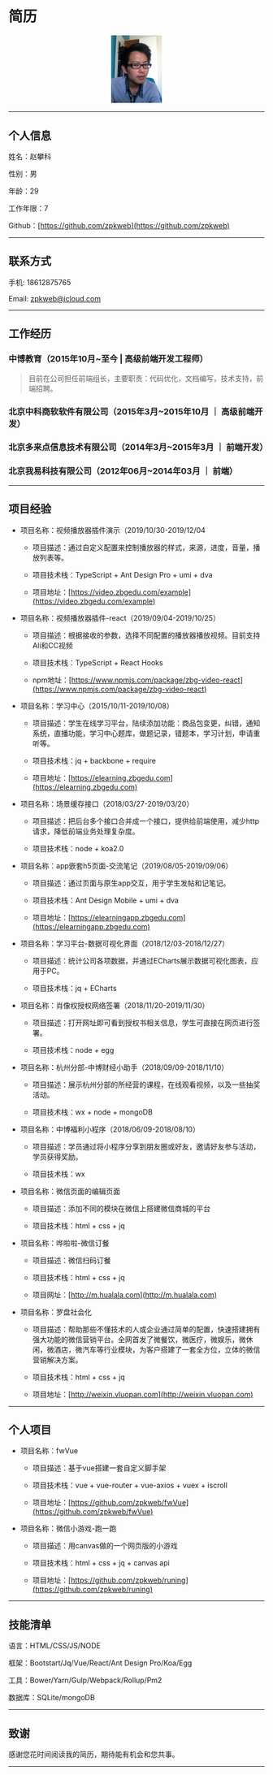 

# 简历

<p align="center">
  <a href="https://github.com/zpkweb">
    <img width="100" src="avatar.jpeg">
  </a>
</p>

___

## 个人信息

  姓名：赵攀科

  性别：男

  年龄：29

  工作年限：7

  Github：[https://github.com/zpkweb](https://github.com/zpkweb)

___

## 联系方式

  手机: 18612875765

  Email: zpkweb@icloud.com

___

## 工作经历

### 中博教育（2015年10月~至今 | 高级前端开发工程师）

> 目前在公司担任前端组长，主要职责：代码优化，文档编写，技术支持，前端招聘。

### 北京中科商软软件有限公司（2015年3月~2015年10月 ｜ 高级前端开发）

### 北京多来点信息技术有限公司（2014年3月~2015年3月 ｜ 前端开发）

### 北京我易科技有限公司（2012年06月~2014年03月 ｜ 前端）

___

## 项目经验

- 项目名称：视频播放器插件演示（2019/10/30-2019/12/04

  - 项目描述：通过自定义配置来控制播放器的样式，来源，进度，音量，播放列表等。

  - 项目技术栈：TypeScript + Ant Design Pro + umi + dva

  - 项目地址：[https://video.zbgedu.com/example](https://video.zbgedu.com/example)
  
- 项目名称：视频播放器插件-react（2019/09/04-2019/10/25）

  - 项目描述：根据接收的参数，选择不同配置的播放器播放视频。目前支持Ali和CC视频

  - 项目技术栈：TypeScript + React Hooks

  - npm地址：[https://www.npmjs.com/package/zbg-video-react](https://www.npmjs.com/package/zbg-video-react)
  
- 项目名称：学习中心（2015/10/11-2019/10/08）
  
  - 项目描述：学生在线学习平台，陆续添加功能：商品包变更，纠错，通知系统，直播功能，学习中心题库，做题记录，错题本，学习计划，申请重听等。
  
  - 项目技术栈：jq + backbone + require
  
  - 项目地址：[https://elearning.zbgedu.com](https://elearning.zbgedu.com)

- 项目名称：场景缓存接口（2018/03/27-2019/03/20）
  
  - 项目描述：把后台多个接口合并成一个接口，提供给前端使用，减少http请求，降低前端业务处理复杂度。
  
  - 项目技术栈：node + koa2.0

- 项目名称：app嵌套h5页面-交流笔记（2019/08/05-2019/09/06）

  - 项目描述：通过页面与原生app交互，用于学生发帖和记笔记。

  - 项目技术栈：Ant Design Mobile + umi + dva

  - 项目地址：[https://elearningapp.zbgedu.com](https://elearningapp.zbgedu.com)

- 项目名称：学习平台-数据可视化界面（2018/12/03-2018/12/27）

  - 项目描述：统计公司各项数据，并通过ECharts展示数据可视化图表，应用于PC。

  - 项目技术栈：jq + ECharts

- 项目名称：肖像权授权网络签署（2018/11/20-2019/11/30）

  - 项目描述：打开网址即可看到授权书相关信息，学生可直接在网页进行签署。

  - 项目技术栈：node + egg

- 项目名称：杭州分部-中博财经小助手（2018/09/09-2018/11/10）
  
  - 项目描述：展示杭州分部的所经营的课程，在线观看视频，以及一些抽奖活动。
  
  - 项目技术栈：wx + node + mongoDB

- 项目名称：中博福利小程序（2018/06/09-2018/08/10）
  
  - 项目描述：学员通过将小程序分享到朋友圈或好友，邀请好友参与活动，学员获得奖励。
  
  - 项目技术栈：wx
  
- 项目名称：微信页面的编辑页面

  - 项目描述：添加不同的模块在微信上搭建微信商城的平台

  - 项目技术栈：html + css + jq

- 项目名称：哗啦啦-微信订餐

  - 项目描述：微信扫码订餐

  - 项目技术栈：html + css + jq

  - 项目网址：[http://m.hualala.com](http://m.hualala.com)

- 项目名称：罗盘社会化

  - 项目描述：帮助那些不懂技术的人或企业通过简单的配置，快速搭建拥有强大功能的微信营销平台。全网首发了微餐饮，微医疗，微娱乐，微休闲，微酒店，微汽车等行业模块，为客户搭建了一套全方位，立体的微信营销解决方案。

  - 项目技术栈：html + css + jq

  - 项目地址：[http://weixin.vluopan.com](http://weixin.vluopan.com)

___

## 个人项目

- 项目名称：fwVue
  
  - 项目描述：基于vue搭建一套自定义脚手架
  
  - 项目技术栈：vue + vue-router + vue-axios + vuex + iscroll
  
  - 项目地址：[https://github.com/zpkweb/fwVue](https://github.com/zpkweb/fwVue)

- 项目名称：微信小游戏-跑一跑

  - 项目描述：用canvas做的一个网页版的小游戏
  
  - 项目技术栈：html + css + jq + canvas api
  
  - 项目地址：[https://github.com/zpkweb/runing](https://github.com/zpkweb/runing) 

___

## 技能清单
  
  语言：HTML/CSS/JS/NODE
  
  框架：Bootstart/Jq/Vue/React/Ant Design Pro/Koa/Egg
  
  工具：Bower/Yarn/Gulp/Webpack/Rollup/Pm2
  
  数据库：SQLite/mongoDB

___

## 致谢

  感谢您花时间阅读我的简历，期待能有机会和您共事。

___
